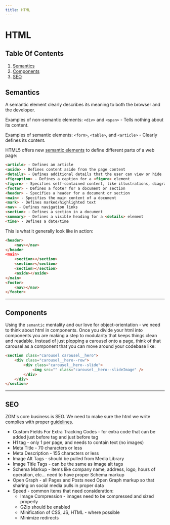 ```yaml
---
title: HTML
---
```

# HTML

## Table Of Contents

1. [Semantics](#semantics)
2. [Components](#components)
3. [SEO](#seo)

## Semantics

A semantic element clearly describes its meaning to both the browser and the developer.

Examples of non-semantic elements: `<div>` and `<span>` - Tells nothing about its content.

Examples of semantic elements: `<form>`, `<table>`, and `<article>` - Clearly defines its content.

HTML5 offers new [semantic elements](https://www.w3schools.com/html/html5_semantic_elements.asp) to define different parts of a web page:

```html
<article> - Defines an article
<aside> - Defines content aside from the page content
<details> - Defines additional details that the user can view or hide
<figcaption> - Defines a caption for a <figure> element
<figure> - Specifies self-contained content, like illustrations, diagrams, photos, code listings, etc.
<footer> - Defines a footer for a document or section
<header> - Specifies a header for a document or section
<main> - Specifies the main content of a document
<mark> - Defines marked/highlighted text
<nav> - Defines navigation links
<section> - Defines a section in a document
<summary> - Defines a visible heading for a <details> element
<time> - Defines a date/time
```

This is what it generally look like in action:

```html
<header>
    <nav></nav>
</header
<main>
    <section></section>
    <section></section>
    <section></section>
    <aside></aside>
</main>
<footer>
    <nav></nav>
</footer>
```

- - -

## Components

Using the `semantic` mentality and our love for object-orientation - we need to think about html in components.  Once you divide your html into components you are making a step to modularity that keeps things clean and readable.  Instead of just plopping a carousel onto a page, think of that carousel as a component that you can move around your codebase like:  

```html
<section class="carousel carousel__hero">
    <div class="carousel__hero--row">
        <div class="carousel__hero--slide">
            <img src="" class="carousel__hero--slideImage" />
        </div>
    </div>
</section>
```

- - -

## SEO

ZGM's core business is SEO.  We need to make sure the html we write complies with proper [guidelines](https://moz.com/beginners-guide-to-seo/basics-of-search-engine-friendly-design-and-development).

* Custom Fields For Extra Tracking Codes - for extra code that can be added just before </head> tag and just before </body> tag
* H1 tag - only 1 per page, and needs to contain text (no images)
* Meta Title - 70 characters or less
* Meta Description - 155 characters or less
* Image Alt Tags - should be pulled from Media Library
* Image Title Tags - can be the same as image alt tags
* Schema Markup - items like company name, address, logo, hours of operation, etc... need to have proper Schema markup
* Open Graph - all Pages and Posts need Open Graph markup so that sharing on social media pulls in proper data
* Speed - common items that need consideration:
  * Image Compression - images need to be compressed and sized properly
  * GZip should be enabled
  * Minification of CSS, JS, HTML - where possible
  * Minimize redirects

